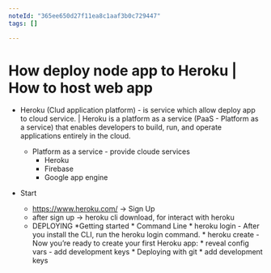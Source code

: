 ```yaml
---
noteId: "365ee650d27f11ea8c1aaf3b0c729447"
tags: []

---
```


# How deploy node app to Heroku | How to host web app

* Heroku (Clud application platform) - is service which allow deploy app to cloud service. | Heroku is a platform as a service (PaaS - Platform as a service) that enables developers to build, run, and operate applications entirely in the cloud.

    * Platform as a service - provide cloude services
        * Heroku
        * Firebase
        * Google app engine

* Start
    * https://www.heroku.com/ -> Sign Up
    * after sign up -> heroku cli download, for interact with heroku
    * DEPLOYING
        *Getting started
            * Command Line
                * heroku login  -  After you install the CLI, run the heroku login command.
                * heroku create -  Now you’re ready to create your first Heroku app:
            * reveal config vars - add development keys
            * Deploying with git
                * add development keys
                

